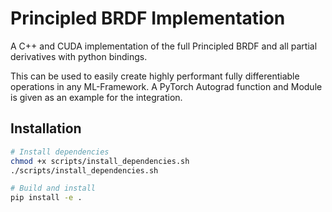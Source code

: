 # Principled BRDF Implementation 

A C++ and CUDA implementation of the full Principled BRDF and all partial derivatives with python bindings.

This can be used to easily create highly performant fully differentiable operations in any ML-Framework.
A PyTorch Autograd function and Module is given as an example for the integration.

## Installation

```bash
# Install dependencies
chmod +x scripts/install_dependencies.sh
./scripts/install_dependencies.sh

# Build and install
pip install -e .
```
